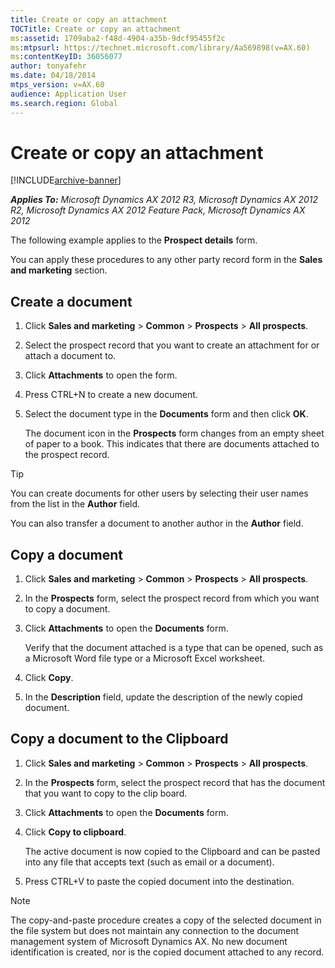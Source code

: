 ```yaml
---
title: Create or copy an attachment
TOCTitle: Create or copy an attachment
ms:assetid: 1709aba2-f48d-4904-a35b-9dcf95455f2c
ms:mtpsurl: https://technet.microsoft.com/library/Aa569898(v=AX.60)
ms:contentKeyID: 36056077
author: tonyafehr
ms.date: 04/18/2014
mtps_version: v=AX.60
audience: Application User
ms.search.region: Global
---
```


# Create or copy an attachment 


[!INCLUDE[archive-banner](includes/archive-banner.md)]


_**Applies To:** Microsoft Dynamics AX 2012 R3, Microsoft Dynamics AX 2012 R2, Microsoft Dynamics AX 2012 Feature Pack, Microsoft Dynamics AX 2012_

The following example applies to the **Prospect details** form.

You can apply these procedures to any other party record form in the **Sales and marketing** section.

## Create a document

1.  Click **Sales and marketing** \> **Common** \> **Prospects** \> **All prospects**.

2.  Select the prospect record that you want to create an attachment for or attach a document to.

3.  Click **Attachments** to open the form.

4.  Press CTRL+N to create a new document.

5.  Select the document type in the **Documents** form and then click **OK**.
    
    The document icon in the **Prospects** form changes from an empty sheet of paper to a book. This indicates that there are documents attached to the prospect record.


> [!TIP]
> <P>You can create documents for other users by selecting their user names from the list in the <STRONG>Author</STRONG> field.</P>
> <P>You can also transfer a document to another author in the <STRONG>Author</STRONG> field.</P>



## Copy a document

1.  Click **Sales and marketing** \> **Common** \> **Prospects** \> **All prospects**.

2.  In the **Prospects** form, select the prospect record from which you want to copy a document.

3.  Click **Attachments** to open the **Documents** form.
    
    Verify that the document attached is a type that can be opened, such as a Microsoft Word file type or a Microsoft Excel worksheet.

4.  Click **Copy**.

5.  In the **Description** field, update the description of the newly copied document.

## Copy a document to the Clipboard

1.  Click **Sales and marketing** \> **Common** \> **Prospects** \> **All prospects**.

2.  In the **Prospects** form, select the prospect record that has the document that you want to copy to the clip board.

3.  Click **Attachments** to open the **Documents** form.

4.  Click **Copy to clipboard**.
    
    The active document is now copied to the Clipboard and can be pasted into any file that accepts text (such as email or a document).

5.  Press CTRL+V to paste the copied document into the destination.


> [!NOTE]
> <P>The copy-and-paste procedure creates a copy of the selected document in the file system but does not maintain any connection to the document management system of Microsoft Dynamics AX. No new document identification is created, nor is the copied document attached to any record.</P>


  


